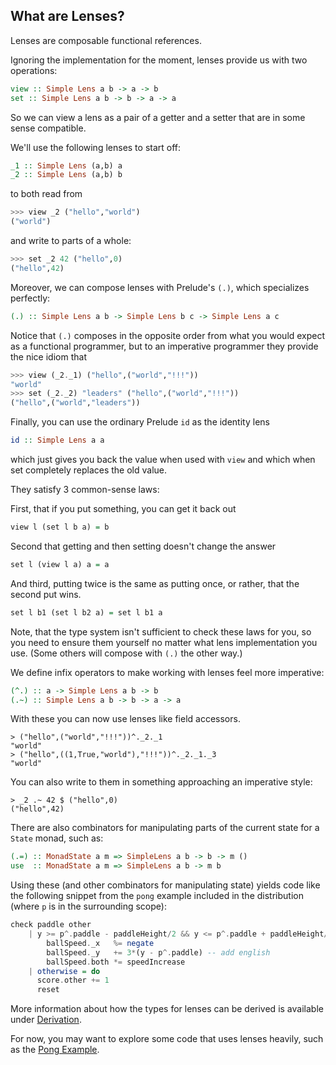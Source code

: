 What are Lenses?
----------------

Lenses are composable functional references.

Ignoring the implementation for the moment, lenses provide us with two operations:

```haskell
view :: Simple Lens a b -> a -> b
set :: Simple Lens a b -> b -> a -> a
```

So we can view a lens as a pair of a getter and a setter that are in some sense compatible.

We'll use the following lenses to start off:

```haskell
_1 :: Simple Lens (a,b) a
_2 :: Simple Lens (a,b) b
```

to both read from

```haskell
>>> view _2 ("hello","world")
("world")
```

and write to parts of a whole:

```haskell
>>> set _2 42 ("hello",0)
("hello",42)
```

Moreover, we can compose lenses with Prelude's `(.)`, which specializes perfectly:

```haskell
(.) :: Simple Lens a b -> Simple Lens b c -> Simple Lens a c
```

Notice that `(.)` composes in the opposite order from what you would expect as a functional programmer, but to an imperative programmer they provide the nice idiom that

```haskell
>>> view (_2._1) ("hello",("world","!!!"))
"world"
>>> set (_2._2) "leaders" ("hello",("world","!!!"))
("hello",("world","leaders"))
```

Finally, you can use the ordinary Prelude `id` as the identity lens

```haskell
id :: Simple Lens a a
```

which just gives you back the value when used with `view` and which when set completely replaces the old value.

They satisfy 3 common-sense laws:

First, that if you put something, you can get it back out

```haskell
view l (set l b a) = b
```

Second that getting and then setting doesn't change the answer

```haskell
set l (view l a) a = a
```

And third, putting twice is the same as putting once, or rather, that the second put wins.

```haskell
set l b1 (set l b2 a) = set l b1 a
```

Note, that the type system isn't sufficient to check these laws for you, so you need to ensure them yourself no matter what lens implementation you use. (Some others will compose with `(.)` the other way.)

We define infix operators to make working with lenses feel more imperative:

```haskell
(^.) :: a -> Simple Lens a b -> b
(.~) :: Simple Lens a b -> b -> a -> a
```

With these you can now use lenses like field accessors.

```literate-haskell
> ("hello",("world","!!!"))^._2._1
"world"
> ("hello",((1,True,"world"),"!!!"))^._2._1._3
"world"
```

You can also write to them in something approaching an imperative style:

```literate-haskell
> _2 .~ 42 $ ("hello",0)
("hello",42)
```

There are also combinators for manipulating parts of the current state for a `State` monad, such as:

```haskell
(.=) :: MonadState a m => SimpleLens a b -> b -> m ()
use  :: MonadState a m => SimpleLens a b -> m b
```

Using these (and other combinators for manipulating state) yields code like the following snippet from the `pong` example included in the distribution (where `p` is in the surrounding scope):

```haskell
check paddle other
    | y >= p^.paddle - paddleHeight/2 && y <= p^.paddle + paddleHeight/2 = do
        ballSpeed._x   %= negate
        ballSpeed._y   += 3*(y - p^.paddle) -- add english
        ballSpeed.both *= speedIncrease
    | otherwise = do
      score.other += 1
      reset
```

More information about how the types for lenses can be derived is available under [Derivation](Derivation).

For now, you may want to explore some code that uses lenses heavily, such as the [Pong Example](https://github.com/ekmett/lens/blob/master/examples/Pong.hs).
